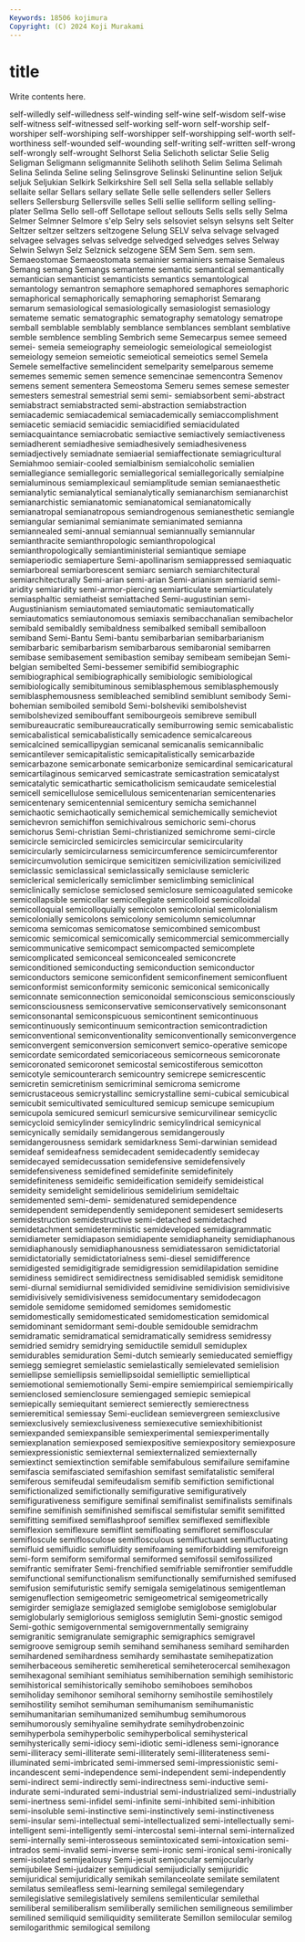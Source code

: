 ```yaml
---
Keywords: 18506 kojimura
Copyright: (C) 2024 Koji Murakami
---
```


# title

Write contents here.



 self-willedly self-willedness self-winding self-wine
self-wisdom self-wise self-witness self-witnessed self-working self-worn self-worship self-worshiper self-worshiping self-worshipper
self-worshipping self-worth self-worthiness self-wounded self-wounding self-writing self-written self-wrong self-wrongly self-wrought
Selhorst Selia Selichoth selictar Selie Selig Seligman Seligmann seligmannite Selihoth
selihoth Selim Selima Selimah Selina Selinda Seline seling Selinsgrove Selinski
Selinuntine selion Seljuk seljuk Seljukian Selkirk Selkirkshire Sell sell Sella
sella sellable sellably sellaite sellar Sellars sellary sellate Selle selle
sellenders seller Sellers sellers Sellersburg Sellersville selles Selli sellie selliform
selling selling-plater Sellma Sello sell-off Sellotape sellout sellouts Sells sells
selly Selma Selmer Selmner Selmore s'elp Selry sels selsoviet selsyn
selsyns selt Selter Seltzer seltzer seltzers seltzogene Selung SELV selva
selvage selvaged selvagee selvages selvas selvedge selvedged selvedges selves Selway
Selwin Selwyn Selz Selznick selzogene SEM Sem Sem. sem sem.
Semaeostomae Semaeostomata semainier semainiers semaise Semaleus Semang semang Semangs semanteme
semantic semantical semantically semantician semanticist semanticists semantics semantological semantology semantron
semaphore semaphored semaphores semaphoric semaphorical semaphorically semaphoring semaphorist Semarang semarum
semasiological semasiologically semasiologist semasiology semateme sematic sematographic sematography sematology sematrope
semball semblable semblably semblance semblances semblant semblative semble semblence sembling
Sembrich seme Semecarpus semee semeed semei- semeia semeiography semeiologic semeiological
semeiologist semeiology semeion semeiotic semeiotical semeiotics semel Semela Semele semelfactive
semelincident semelparity semelparous sememe sememes sememic semen semence semencinae semencontra
Semenov semens sement sementera Semeostoma Semeru semes semese semester semesters
semestral semestrial semi semi- semiabsorbent semi-abstract semiabstract semiabstracted semi-abstraction semiabstraction
semiacademic semiacademical semiacademically semiaccomplishment semiacetic semiacid semiacidic semiacidified semiacidulated semiacquaintance
semiacrobatic semiactive semiactively semiactiveness semiadherent semiadhesive semiadhesively semiadhesiveness semiadjectively semiadnate
semiaerial semiaffectionate semiagricultural Semiahmoo semiair-cooled semialbinism semialcoholic semialien semiallegiance semiallegoric
semiallegorical semiallegorically semialpine semialuminous semiamplexicaul semiamplitude semian semianaesthetic semianalytic semianalytical
semianalytically semianarchism semianarchist semianarchistic semianatomic semianatomical semianatomically semianatropal semianatropous semiandrogenous
semianesthetic semiangle semiangular semianimal semianimate semianimated semianna semiannealed semi-annual semiannual
semiannually semiannular semianthracite semianthropologic semianthropological semianthropologically semiantiministerial semiantique semiape semiaperiodic
semiaperture Semi-apollinarism semiappressed semiaquatic semiarboreal semiarborescent semiarc semiarch semiarchitectural semiarchitecturally
Semi-arian semi-arian Semi-arianism semiarid semi-aridity semiaridity semi-armor-piercing semiarticulate semiarticulately semiasphaltic
semiatheist semiattached Semi-augustinian semi-Augustinianism semiautomated semiautomatic semiautomatically semiautomatics semiautonomous semiaxis
semibacchanalian semibachelor semibald semibaldly semibaldness semibalked semiball semiballoon semiband Semi-Bantu
Semi-bantu semibarbarian semibarbarianism semibarbaric semibarbarism semibarbarous semibaronial semibarren semibase semibasement
semibastion semibay semibeam semibejan Semi-belgian semibelted Semi-bessemer semibifid semibiographic semibiographical
semibiographically semibiologic semibiological semibiologically semibituminous semiblasphemous semiblasphemously semiblasphemousness semibleached semiblind
semiblunt semibody Semi-bohemian semiboiled semibold Semi-bolsheviki semibolshevist semibolshevized semibouffant semibourgeois
semibreve semibull semibureaucratic semibureaucratically semiburrowing semic semicabalistic semicabalistical semicabalistically semicadence
semicalcareous semicalcined semicallipygian semicanal semicanalis semicannibalic semicantilever semicapitalistic semicapitalistically semicarbazide
semicarbazone semicarbonate semicarbonize semicardinal semicaricatural semicartilaginous semicarved semicastrate semicastration semicatalyst
semicatalytic semicathartic semicatholicism semicaudate semicelestial semicell semicellulose semicellulous semicentenarian semicentenaries
semicentenary semicentennial semicentury semicha semichannel semichaotic semichaotically semichemical semichemically semicheviot
semichevron semichiffon semichivalrous semichoric semi-chorus semichorus Semi-christian Semi-christianized semichrome semi-circle
semicircle semicircled semicircles semicircular semicircularity semicircularly semicircularness semicircumference semicircumferentor semicircumvolution
semicirque semicitizen semicivilization semicivilized semiclassic semiclassical semiclassically semiclause semicleric semiclerical
semiclerically semiclimber semiclimbing semiclinical semiclinically semiclose semiclosed semiclosure semicoagulated semicoke
semicollapsible semicollar semicollegiate semicolloid semicolloidal semicolloquial semicolloquially semicolon semicolonial semicolonialism
semicolonially semicolons semicolony semicolumn semicolumnar semicoma semicomas semicomatose semicombined semicombust
semicomic semicomical semicomically semicommercial semicommercially semicommunicative semicompact semicompacted semicomplete semicomplicated
semiconceal semiconcealed semiconcrete semiconditioned semiconducting semiconduction semiconductor semiconductors semicone semiconfident
semiconfinement semiconfluent semiconformist semiconformity semiconic semiconical semiconically semiconnate semiconnection semiconoidal
semiconscious semiconsciously semiconsciousness semiconservative semiconservatively semiconsonant semiconsonantal semiconspicuous semicontinent semicontinuous
semicontinuously semicontinuum semicontraction semicontradiction semiconventional semiconventionality semiconventionally semiconvergence semiconvergent semiconversion
semiconvert semico-operative semicope semicordate semicordated semicoriaceous semicorneous semicoronate semicoronated semicoronet
semicostal semicostiferous semicotton semicotyle semicounterarch semicountry semicrepe semicrescentic semicretin semicretinism
semicriminal semicroma semicrome semicrustaceous semicrystallinc semicrystalline semi-cubical semicubical semicubit semicultivated
semicultured semicup semicupe semicupium semicupola semicured semicurl semicursive semicurvilinear semicyclic
semicycloid semicylinder semicylindric semicylindrical semicynical semicynically semidaily semidangerous semidangerously semidangerousness
semidark semidarkness Semi-darwinian semidead semideaf semideafness semidecadent semidecadently semidecay semidecayed
semidecussation semidefensive semidefensively semidefensiveness semidefined semidefinite semidefinitely semidefiniteness semideific semideification
semideify semideistical semideity semidelight semidelirious semidelirium semideltaic semidemented semi-demi- semidenatured
semidependence semidependent semidependently semideponent semidesert semideserts semidestruction semidestructive semi-detached semidetached
semidetachment semideterministic semideveloped semidiagrammatic semidiameter semidiapason semidiapente semidiaphaneity semidiaphanous semidiaphanously
semidiaphanousness semidiatessaron semidictatorial semidictatorially semidictatorialness semi-diesel semidifference semidigested semidigitigrade semidigression
semidilapidation semidine semidiness semidirect semidirectness semidisabled semidisk semiditone semi-diurnal semidiurnal
semidivided semidivine semidivision semidivisive semidivisively semidivisiveness semidocumentary semidodecagon semidole semidome
semidomed semidomes semidomestic semidomestically semidomesticated semidomestication semidomical semidominant semidormant semi-double
semidouble semidrachm semidramatic semidramatical semidramatically semidress semidressy semidried semidry semidrying
semiductile semidull semiduplex semidurables semiduration Semi-dutch semiearly semieducated semieffigy semiegg
semiegret semielastic semielastically semielevated semielision semiellipse semiellipsis semiellipsoidal semielliptic semielliptical
semiemotional semiemotionally Semi-empire semiempirical semiempirically semienclosed semienclosure semiengaged semiepic semiepical
semiepically semiequitant semierect semierectly semierectness semieremitical semiessay Semi-euclidean semievergreen semiexclusive
semiexclusively semiexclusiveness semiexecutive semiexhibitionist semiexpanded semiexpansible semiexperimental semiexperimentally semiexplanation semiexposed
semiexpositive semiexpository semiexposure semiexpressionistic semiexternal semiexternalized semiexternally semiextinct semiextinction semifable
semifabulous semifailure semifamine semifascia semifasciated semifashion semifast semifatalistic semiferal semiferous
semifeudal semifeudalism semifib semifiction semifictional semifictionalized semifictionally semifigurative semifiguratively semifigurativeness
semifigure semifinal semifinalist semifinalists semifinals semifine semifinish semifinished semifiscal semifistular
semifit semifitted semifitting semifixed semiflashproof semiflex semiflexed semiflexible semiflexion semiflexure
semiflint semifloating semifloret semifloscular semifloscule semiflosculose semiflosculous semifluctuant semifluctuating semifluid
semifluidic semifluidity semifoaming semiforbidding semiforeign semi-form semiform semiformal semiformed semifossil
semifossilized semifrantic semifrater Semi-frenchified semifriable semifrontier semifuddle semifunctional semifunctionalism semifunctionally
semifurnished semifused semifusion semifuturistic semify semigala semigelatinous semigentleman semigenuflection semigeometric
semigeometrical semigeometrically semigirder semiglaze semiglazed semiglobe semiglobose semiglobular semiglobularly semiglorious
semigloss semiglutin Semi-gnostic semigod Semi-gothic semigovernmental semigovernmentally semigrainy semigranitic semigranulate
semigraphic semigraphics semigravel semigroove semigroup semih semihand semihaness semihard semiharden
semihardened semihardness semihardy semihastate semihepatization semiherbaceous semiheretic semiheretical semiheterocercal semihexagon
semihexagonal semihiant semihiatus semihibernation semihigh semihistoric semihistorical semihistorically semihobo semihoboes
semihobos semiholiday semihonor semihoral semihorny semihostile semihostilely semihostility semihot semihuman
semihumanism semihumanistic semihumanitarian semihumanized semihumbug semihumorous semihumorously semihyaline semihydrate semihydrobenzoinic
semihyperbola semihyperbolic semihyperbolical semihysterical semihysterically semi-idiocy semi-idiotic semi-idleness semi-ignorance semi-illiteracy
semi-illiterate semi-illiterately semi-illiterateness semi-illuminated semi-imbricated semi-immersed semi-impressionistic semi-incandescent semi-independence semi-independent
semi-independently semi-indirect semi-indirectly semi-indirectness semi-inductive semi-indurate semi-indurated semi-industrial semi-industrialized semi-industrially
semi-inertness semi-infidel semi-infinite semi-inhibited semi-inhibition semi-insoluble semi-instinctive semi-instinctively semi-instinctiveness semi-insular
semi-intellectual semi-intellectualized semi-intellectually semi-intelligent semi-intelligently semi-intercostal semi-internal semi-internalized semi-internally semi-interosseous
semiintoxicated semi-intoxication semi-intrados semi-invalid semi-inverse semi-ironic semi-ironical semi-ironically semi-isolated semijealousy
Semi-jesuit semijocular semijocularly semijubilee Semi-judaizer semijudicial semijudicially semijuridic semijuridical semijuridically
semikah semilanceolate semilate semilatent semilatus semileafless semi-learning semilegal semilegendary semilegislative
semilegislatively semilens semilenticular semilethal semiliberal semiliberalism semiliberally semilichen semiligneous semilimber
semilined semiliquid semiliquidity semiliterate Semillon semilocular semilog semilogarithmic semilogical semilong
